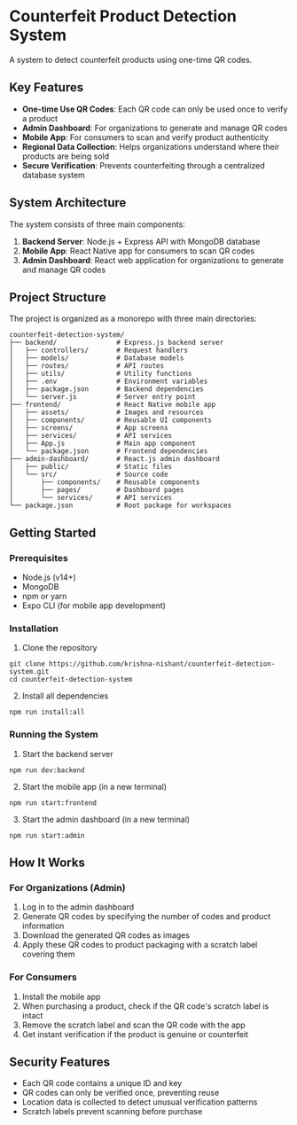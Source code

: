 # Counterfeit Product Detection System

A system to detect counterfeit products using one-time QR codes.

## Key Features

- **One-time Use QR Codes**: Each QR code can only be used once to verify a product
- **Admin Dashboard**: For organizations to generate and manage QR codes
- **Mobile App**: For consumers to scan and verify product authenticity 
- **Regional Data Collection**: Helps organizations understand where their products are being sold
- **Secure Verification**: Prevents counterfeiting through a centralized database system

## System Architecture

The system consists of three main components:

1. **Backend Server**: Node.js + Express API with MongoDB database
2. **Mobile App**: React Native app for consumers to scan QR codes
3. **Admin Dashboard**: React web application for organizations to generate and manage QR codes

## Project Structure

The project is organized as a monorepo with three main directories:

```
counterfeit-detection-system/
├── backend/               # Express.js backend server
│   ├── controllers/       # Request handlers
│   ├── models/            # Database models 
│   ├── routes/            # API routes
│   ├── utils/             # Utility functions
│   ├── .env               # Environment variables
│   ├── package.json       # Backend dependencies
│   └── server.js          # Server entry point
├── frontend/              # React Native mobile app
│   ├── assets/            # Images and resources
│   ├── components/        # Reusable UI components
│   ├── screens/           # App screens
│   ├── services/          # API services
│   ├── App.js             # Main app component
│   └── package.json       # Frontend dependencies
├── admin-dashboard/       # React.js admin dashboard
│   ├── public/            # Static files
│   └── src/               # Source code
│       ├── components/    # Reusable components
│       ├── pages/         # Dashboard pages
│       └── services/      # API services
└── package.json           # Root package for workspaces
```

## Getting Started

### Prerequisites

- Node.js (v14+)
- MongoDB
- npm or yarn
- Expo CLI (for mobile app development)

### Installation

1. Clone the repository
```
git clone https://github.com/krishna-nishant/counterfeit-detection-system.git
cd counterfeit-detection-system
```

2. Install all dependencies
```
npm run install:all
```

### Running the System

1. Start the backend server
```
npm run dev:backend
```

2. Start the mobile app (in a new terminal)
```
npm run start:frontend
```

3. Start the admin dashboard (in a new terminal)
```
npm run start:admin
```

## How It Works

### For Organizations (Admin)

1. Log in to the admin dashboard
2. Generate QR codes by specifying the number of codes and product information
3. Download the generated QR codes as images
4. Apply these QR codes to product packaging with a scratch label covering them

### For Consumers

1. Install the mobile app
2. When purchasing a product, check if the QR code's scratch label is intact
3. Remove the scratch label and scan the QR code with the app
4. Get instant verification if the product is genuine or counterfeit

## Security Features

- Each QR code contains a unique ID and key
- QR codes can only be verified once, preventing reuse
- Location data is collected to detect unusual verification patterns
- Scratch labels prevent scanning before purchase

